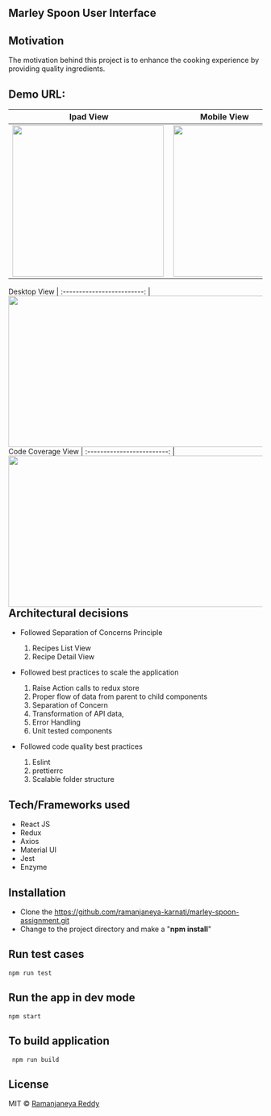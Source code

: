  ## Marley Spoon User Interface

 ## Motivation
 The motivation behind this project is to enhance the cooking experience by providing quality ingredients.
 
 ## Demo URL:
 

   Ipad View             |  Mobile View
  :-------------------------:|:-------------------------:
  <img align="left" width="300" height="300" src="https://firebasestorage.googleapis.com/v0/b/pairup-a03ed.appspot.com/o/Screen%20Shot%202019-07-28%20at%2012.48.36%20PM.png?alt=media&token=d2817d20-f436-429e-9db4-cdebaccbcf0a">  | <img align="left" width="200" height="300" src="https://firebasestorage.googleapis.com/v0/b/pairup-a03ed.appspot.com/o/Screen%20Shot%202019-07-28%20at%2012.53.17%20PM.png?alt=media&token=fad34ed3-0685-4d90-a2e1-0b65523b8bbd">  
  
  
 Desktop View             |
  :-------------------------:
  <img align="left" width="600" height="300" src="https://firebasestorage.googleapis.com/v0/b/pairup-a03ed.appspot.com/o/Screen%20Shot%202019-07-28%20at%2012.49.09%20PM.png?alt=media&token=9a708954-021d-4cb0-9cb0-7f1934d52c85">  |  
  
  Code Coverage View             |
    :-------------------------:
    <img align="left" width="600" height="300" src="https://firebasestorage.googleapis.com/v0/b/pairup-a03ed.appspot.com/o/Screen%20Shot%202019-07-28%20at%2010.03.36%20PM.png?alt=media&token=fa3966a5-a835-486d-9964-57c2eadfeed2">  |  
    
 ## Architectural decisions
  - Followed Separation of Concerns Principle 
    1. Recipes List View
    2. Recipe Detail View
   
  - Followed best practices to scale the application
      1. Raise Action calls to redux store
      2. Proper flow of data from parent to child components
      3. Separation of Concern
      4. Transformation of API data,
      5. Error Handling
      6. Unit tested components
      
      
  - Followed code quality best practices 
      1. Eslint
      2. prettierrc
      3. Scalable folder structure
 
   
 ## Tech/Frameworks used
 
 - React JS
 - Redux
 - Axios
 - Material UI
 - Jest
 - Enzyme
 
 
 ## Installation
 - Clone the https://github.com/ramanjaneya-karnati/marley-spoon-assignment.git
 - Change to the project directory and make a "**npm install**"
 
  ## Run test cases
    npm run test
    
 ## Run the app in dev mode
    npm start
    
 ## To build application
     npm run build
  
 ## License
 
 MIT © [Ramanjaneya Reddy ]()
